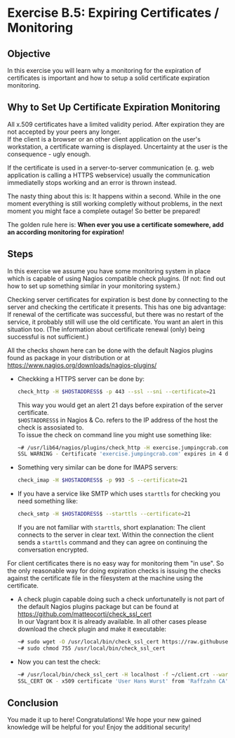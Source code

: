 # Exercise B.5: Expiring Certificates / Monitoring

## Objective

In this exercise you will learn why a monitoring for the expiration of certificates is important and how to setup a solid certificate expiration monitoring.


## Why to Set Up Certificate Expiration Monitoring

All x.509 certificates have a limited validity period. After expiration they are not accepted by your peers any longer.  
If the client is a browser or an other client application on the user's workstation, a certificate warning is displayed. Uncertainty at the user is the consequence - ugly enough.

If the certificate is used in a server-to-server communication (e. g. web application is calling a HTTPS webservice) usually the communication immediatelly stops working and an error is thrown instead.

The nasty thing about this is: It happens within a second. While in the one moment everything is still working completly without problems, in the next moment you might face a complete outage! So better be prepared!

The golden rule here is: __When ever you use a certificate somewhere, add an according monitoring for expiration!__


## Steps

In this exercise we assume you have some monitoring system in place which is capable of using Nagios compatible check plugins. (If not: find out how to set up something similar in your monitoring system.)

Checking server certificates for expiration is best done by connecting to the server and checking the certificate it presents. This has one big advantage: If renewal of the certificate was successful, but there was no restart of the service, it probably still will use the old certificate. You want an alert in this situation too. (The information about certificate renewal (only) being successful is not sufficient.)

All the checks shown here can be done with the default Nagios plugins found as package in your distribution or at https://www.nagios.org/downloads/nagios-plugins/

   * Checkking a HTTPS server can be done by:  
     ```Bash
     check_http -H $HOSTADDRESS$ -p 443 --ssl --sni --certificate=21
     ```  
     This way you would get an alert 21 days before expiration of the server certificate.  
     `$HOSTADDRESS$` in Nagios & Co. refers to the IP address of the host the check is assosiated to.  
     To issue the check on command line you might use something like:  
     ```Bash
     ~# /usr/lib64/nagios/plugins/check_http -H exercise.jumpingcrab.com -p 21443 --ssl --sni --certificate=21
     SSL WARNING - Certificate 'exercise.jumpingcrab.com' expires in 4 day(s) (2019-12-23 19:29 +0000/UTC).
     ```
   * Something very similar can be done for IMAPS servers:  
     ```Bash
     check_imap -H $HOSTADDRESS$ -p 993 -S --certificate=21
     ```
   * If you have a service like SMTP which uses `starttls` for checking you need something like: 
     ```Bash
     check_smtp -H $HOSTADDRESS$ --starttls --certificate=21
     ```  
     If you are not familiar with `starttls`, short explanation: The client connects to the server in clear text. Within the connection the client sends a `starttls` command and they can agree on continuing the conversation encrypted.

For client certificates there is no easy way for monitoring them "in use". So the only reasonable way for doing expiration checks is issuing the checks against the certificate file in the filesystem at the machine using the certificate.

   * A check plugin capable doing such a check unfortunatelly is not part of the default Nagios plugins package but can be found at https://github.com/matteocorti/check_ssl_cert  
     In our Vagrant box it is already available. In all other cases please download the check plugin and make it executable:  
     ```Bash
     ~# sudo wget -O /usr/local/bin/check_ssl_cert https://raw.githubusercontent.com/matteocorti/check_ssl_cert/master/check_ssl_cert
     ~# sudo chmod 755 /usr/local/bin/check_ssl_cert
     ```
   * Now you can test the check:  
     ```Bash
     ~# /usr/local/bin/check_ssl_cert -H localhost -f ~/client.crt --warning 21
     SSL_CERT OK - x509 certificate 'User Hans Wurst' from 'Raffzahn CA' valid until Dec 15 13:47:24 2020 GMT (expires in 362 days)|days=362;21;;;
     ```

## Conclusion

You made it up to here! Congratulations! We hope your new gained knowledge will be helpful for you! Enjoy the additional security!
